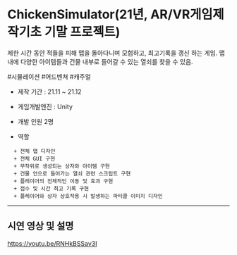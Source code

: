 # ChickenSimulator(21년, AR/VR게임제작기초 기말 프로젝트)

제한 시간 동안 적들을 피해 맵을 돌아다니며 모험하고, 최고기록을 갱신 하는 게임. 맵 내에 다양한 아이템들과 건물 내부로 들어갈 수 있는 열쇠를 찾을 수 있음.

#시뮬레이션 #어드벤쳐 #캐주얼

+ 제작 기간 : 21.11 ~ 21.12
+ 게임개발엔진 : Unity
+ 개발 인원 2명
 
 + 역할
 ```
   + 전체 맵 디자인
   + 전체 GUI 구현
   + 무작위로 생성되는 상자와 아이템 구현
   + 건물 안으로 들어가는 열쇠 관련 스크립트 구현
   + 플레이어의 전체적인 이동 및 효과 구현
   + 점수 및 시간 최고 기록 구현
   + 플레이어와 상자 상호작용 시 발생하는 파티클 이미지 디자인
```

---


## 시연 영상 및 설명
https://youtu.be/RNHkBSSav3I
